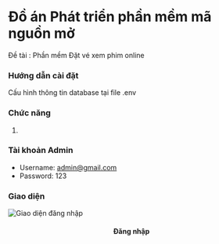 <!-- author: hgbaodev -->
# Đồ án Phát triển phần mềm mã nguồn mở
Đề tài : Phần mềm Đặt vé xem phim online

### Hướng dẫn cài đặt

Cấu hình thông tin database tại file .env

### Chức năng
1.


### Tài khoản Admin

- Username: admin@gmail.com
- Password: 123


### Giao diện



![Giao diện đăng nhập](./img/login.jpeg)

<h4 align="center">Đăng nhập</h4>



